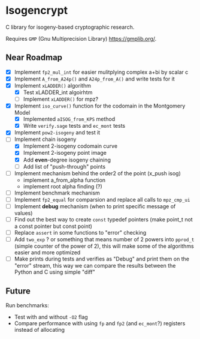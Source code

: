 # Isogencrypt

C library for isogeny-based cryptographic research. 

Requires `GMP` (Gnu Multiprecision Library) https://gmplib.org/.

## Near Roadmap

- [x] Implement `fp2_mul_int` for easier mulitplying complex a+bi by scalar c 
- [x] Implement `A_from_A24p()` and `A24p_from_A()` and write tests for it
- [x] Implement `xLADDER()` algorithm 
    * [x] Test xLADDER_int algoirhtm
    * [ ] Implement `xLADDER()` for mpz? 
- [x] Implement `iso_curve()` function for the codomain in the Montgomery Model
    * [x] Implemented `aISOG_from_KPS` method
    * [x] Write `verify.sage` tests and `ec_mont` tests
- [x] Implement `pow2-isogeny` and test it
- [ ] Implement chain isogeny
    * [x] Implement 2-isogeny codomain curve
    * [x] Implement 2-isogeny point image
    * [x] Add **even**-degree isogeny chaining
    * [ ] Add list of "push-through" points
- [ ] Implement mechanism behind the order2 of the point (x_push isog)
    * implement a_from_alpha function
    * implement root alpha finding (?)
- [ ] Implement benchmark mechanism
- [ ] Implement `fp2_equal` for comparsion and replace all calls to `mpz_cmp_ui`
- [ ] Implement **debug** mechanism (when to print specific message of values)
- [ ] Find out the best way to create `const` typedef pointers (make point_t not a const pointer but const point)
- [ ] Replace `assert` in some functions to "error" checking
- [ ] Add `two_exp` ? or something that means number of 2 powers into `pprod_t` (simple counter of the power of 2), this will make some of the algorithms easier and more optimized
- [ ] Make prints during tests and verifies as "Debug" and print them on the "error" stream, this way we can compare the results between the Python and C using simple "diff"

## Future

Run benchmarks:
- Test with and without `-O2` flag 
- Compare performance with using `fp` and `fp2` (and `ec_mont`?) registers instead of allocating  